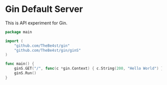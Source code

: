 # Gin Default Server

This is API experiment for Gin.

```go
package main

import (
	"github.com/TheBe4st/gin"
	"github.com/TheBe4st/gin/ginS"
)

func main() {
	ginS.GET("/", func(c *gin.Context) { c.String(200, "Hello World") })
	ginS.Run()
}
```
